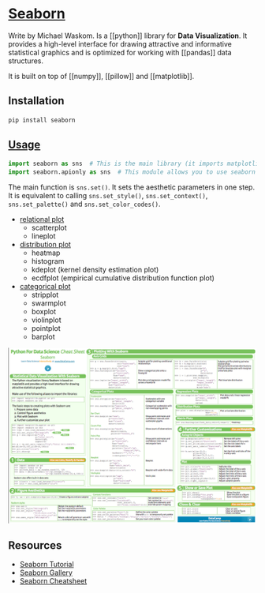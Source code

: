 # [Seaborn](https://seaborn.pydata.org/)

Write by Michael Waskom. Is a [[python]] library for **Data Visualization**. It provides a high-level interface for drawing attractive and informative statistical graphics and is optimized for working with [[pandas]] data structures.

It is built on top of [[numpy]], [[pillow]] and [[matplotlib]].

## Installation
```bash
pip install seaborn
```

## [Usage](seaborn.ipynb)
```python
import seaborn as sns  # This is the main library (it imports matplotlib as well)
import seaborn.apionly as sns  # This module allows you to use seaborn without importing matplotlib
```

The main function is `sns.set()`. It sets the aesthetic parameters in one step. It is equivalent to calling `sns.set_style()`, `sns.set_context()`, `sns.set_palette()` and `sns.set_color_codes()`.
- [relational plot](replot.ipynb)
    - scatterplot
    - lineplot
- [distribution plot](displot.ipynb)
    - heatmap
    - histogram
    - kdeplot (kernel density estimation plot)
    - ecdfplot (empirical cumulative distribution function plot)
- [categorical plot](catplot.ipynb)
    - stripplot
    - swarmplot
    - boxplot
    - violinplot
    - pointplot
    - barplot

![seaborn cheatsheet](seaborn%20cheatsheets.png)


## Resources
- [Seaborn Tutorial](https://seaborn.pydata.org/tutorial.html)
- [Seaborn Gallery](https://seaborn.pydata.org/examples/index.html)
- [Seaborn Cheatsheet](https://s3.amazonaws.com/assets.datacamp.com/blog_assets/Python_Seaborn_Cheat_Sheet.pdf)
